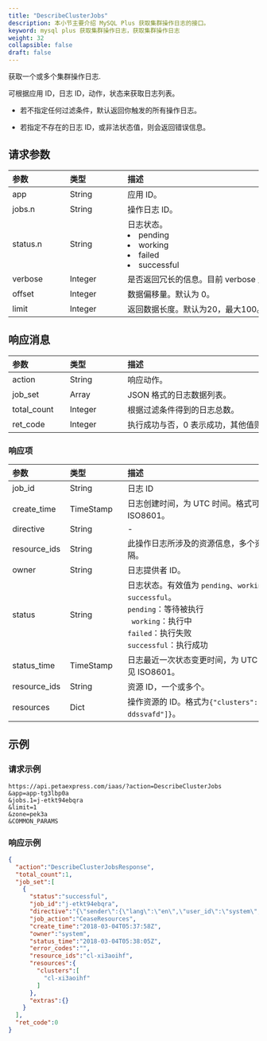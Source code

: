 ```yaml
---
title: "DescribeClusterJobs"
description: 本小节主要介绍 MySQL Plus 获取集群操作日志的接口。 
keyword: mysql plus 获取集群操作日志，获取集群操作日志
weight: 32
collapsible: false
draft: false
---
```




获取一个或多个集群操作日志.

可根据应用 ID，日志 ID，动作，状态来获取日志列表。

- 若不指定任何过滤条件，默认返回你触发的所有操作日志。

- 若指定不存在的日志 ID，或非法状态值，则会返回错误信息。

## 请求参数

|<span style="display:inline-block;width:100px">参数</span> |<span style="display:inline-block;width:100px">类型</span>|<span style="display:inline-block;width:380px">描述</span>|<span style="display:inline-block;width:100px">是否必选</span>|
| :--- | :--- | :--- | :--- |
| app | String | 应用 ID。 | Yes |
| jobs.n | String | 操作日志 ID。| No |
| status.n | String | 日志状态。<li>pending<li> working<li>failed<li>successful | No |
|verbose | Integer | 是否返回冗长的信息。目前 verbose 只支持为 0。 | No
|offset | Integer | 数据偏移量。默认为 0。 | No
|limit | Integer | 返回数据长度。默认为20，最大100。 | No　|

## 响应消息

|<span style="display:inline-block;width:100px">参数</span> |<span style="display:inline-block;width:100px">类型</span>|<span style="display:inline-block;width:380px">描述</span>|
| :--- | :--- | :--- | 
| action | String | 响应动作。 |
| job_set | Array | JSON 格式的日志数据列表。|
| total_count | Integer | 根据过滤条件得到的日志总数。|
| ret_code | Integer | 执行成功与否，0 表示成功，其他值则为错误代码。|

### 响应项

|<span style="display:inline-block;width:100px">参数</span> |<span style="display:inline-block;width:100px">类型</span>|<span style="display:inline-block;width:380px">描述</span>|
| :--- | :--- | :--- | 
| job_id | String | 日志 ID |
| create_time | TimeStamp | 日志创建时间，为 UTC 时间。格式可参见 ISO8601。 |
| directive | String | -
| resource_ids | String | 此操作日志所涉及的资源信息，多个资源以空格分隔。 |
| owner | String | 日志提供者 ID。 |
| status | String | 日志状态。有效值为 `pending`、`working`、`failed`、`successful`。<br>`pending`：等待被执行<br>` working`：执行中<br> `failed`：执行失败<br> `successful`：执行成功 |
| status_time | TimeStamp | 日志最近一次状态变更时间，为 UTC 时间，格式可参见 ISO8601。|
| resource_ids | String | 资源 ID，一个或多个。 |
| resources | Dict | 操作资源的 ID。格式为`{"clusters":["cl-ddssvafd"]}`。 |

## 示例 

### 请求示例

```url
https://api.petaexpress.com/iaas/?action=DescribeClusterJobs
&app=app-tg3lbp0a
&jobs.1=j-etkt94ebqra
&limit=1
&zone=pek3a
&COMMON_PARAMS
```

### 响应示例

```json
{
  "action":"DescribeClusterJobsResponse",
  "total_count":1,
  "job_set":[
    {
      "status":"successful",
      "job_id":"j-etkt94ebqra",
      "directive":"{\"sender\":{\"lang\":\"en\",\"user_id\":\"system\",\"console_id\":\"system\",\"root_user_id\":\"system\",\"role\":\"global_admin\",\"privilege\":10,\"channel\":\"internal\"},\"zone\":\"pek3a\",\"expires\":\"2018-03-04T05:38:58Z\",\"action\":\"CeaseResources\",\"clusters\":[\"cl-xi3aoihf\"],\"resource_ids\":[\"cl-xi3aoihf\"]}",
      "job_action":"CeaseResources",
      "create_time":"2018-03-04T05:37:58Z",
      "owner":"system",
      "status_time":"2018-03-04T05:38:05Z",
      "error_codes":"",
      "resource_ids":"cl-xi3aoihf",
      "resources":{
        "clusters":[
          "cl-xi3aoihf"
        ]
      },
      "extras":{}
    }
  ],
  "ret_code":0
}

```
